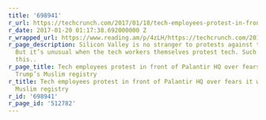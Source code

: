 ```yaml
---
title: '698941'
r_url: https://techcrunch.com/2017/01/18/tech-employees-protest-in-front-of-palantir-hq-over-fears-it-will-build-trumps-muslim-registry/
r_date: 2017-01-20 01:17:38.692000000 Z
r_wrapped_url: https://www.reading.am/p/4zLH/https://techcrunch.com/2017/01/18/tech-employees-protest-in-front-of-palantir-hq-over-fears-it-will-build-trumps-muslim-registry/
r_page_description: Silicon Valley is no stranger to protests against tech companies.
  But it’s unusual when the tech workers themselves protest tech. Such was the case
  this..
r_page_title: Tech employees protest in front of Palantir HQ over fears it will build
  Trump’s Muslim registry
r_title: Tech employees protest in front of Palantir HQ over fears it will build Trump’s
  Muslim registry
r_id: '698941'
r_page_id: '512782'
---
```


